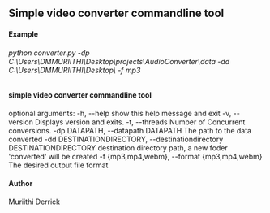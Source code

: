 ## Simple video converter commandline tool


#### Example

###### python converter.py -dp C:\Users\DMMURIITHI\Desktop\projects\AudioConverter\data -dd C:\Users\DMMURIITHI\Desktop\ -f mp3

#### simple video converter commandline tool

optional arguments:
  -h, --help            show this help message and exit
  -v, --version         Displays version and exits.
  -t, --threads         Number of Concurrent conversions.
  -dp DATAPATH, --datapath DATAPATH
                        The path to the data converted
  -dd DESTINATIONDIRECTORY, --destinationdirectory DESTINATIONDIRECTORY
                        destination directory path, a new foder 'converted'
                        will be created
  -f {mp3,mp4,webm}, --format {mp3,mp4,webm}
                        The desired output file format

#### Author
Muriithi Derrick
